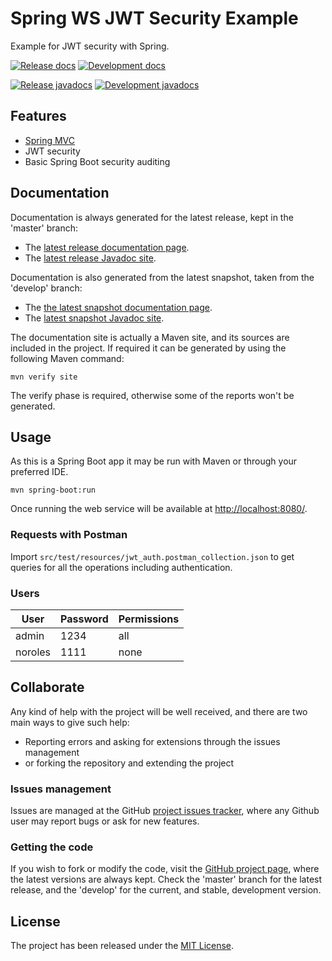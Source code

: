 # Spring WS JWT Security Example

Example for JWT security with Spring.

[![Release docs](https://img.shields.io/badge/docs-release-blue.svg)][site-release]
[![Development docs](https://img.shields.io/badge/docs-develop-blue.svg)][site-develop]

[![Release javadocs](https://img.shields.io/badge/javadocs-release-blue.svg)][javadoc-release]
[![Development javadocs](https://img.shields.io/badge/javadocs-develop-blue.svg)][javadoc-develop]

## Features

- [Spring MVC](https://spring.io/)
- JWT security
- Basic Spring Boot security auditing

## Documentation

Documentation is always generated for the latest release, kept in the 'master' branch:

- The [latest release documentation page][site-release].
- The [latest release Javadoc site][javadoc-release].

Documentation is also generated from the latest snapshot, taken from the 'develop' branch:

- The [the latest snapshot documentation page][site-develop].
- The [latest snapshot Javadoc site][javadoc-develop].

The documentation site is actually a Maven site, and its sources are included in the project. If required it can be generated by using the following Maven command:

```
mvn verify site
```

The verify phase is required, otherwise some of the reports won't be generated.

## Usage

As this is a Spring Boot app it may be run with Maven or through your preferred IDE.

```
mvn spring-boot:run
```

Once running the web service will be available at [http://localhost:8080/](http://localhost:8080/).

### Requests with Postman

Import `src/test/resources/jwt_auth.postman_collection.json` to get queries for all the operations including authentication.

### Users

| User    | Password | Permissions |
|---------|----------|-------------|
| admin   | 1234     | all         |
| noroles | 1111     | none        |

## Collaborate

Any kind of help with the project will be well received, and there are two main ways to give such help:

- Reporting errors and asking for extensions through the issues management
- or forking the repository and extending the project

### Issues management

Issues are managed at the GitHub [project issues tracker][issues], where any Github user may report bugs or ask for new features.

### Getting the code

If you wish to fork or modify the code, visit the [GitHub project page][scm], where the latest versions are always kept. Check the 'master' branch for the latest release, and the 'develop' for the current, and stable, development version.

## License

The project has been released under the [MIT License][license].

[issues]: https://github.com/bernardo-mg/spring-ws-jwt-security-example/issues
[javadoc-develop]: https://docs.bernardomg.com/development/maven/spring-ws-jwt-security-example/apidocs
[javadoc-release]: https://docs.bernardomg.com/maven/spring-ws-jwt-security-example/apidocs
[license]: https://www.opensource.org/licenses/mit-license.php
[scm]: https://github.com/bernardo-mg/spring-ws-jwt-security-example
[site-develop]: https://docs.bernardomg.com/development/maven/spring-ws-jwt-security-example
[site-release]: https://docs.bernardomg.com/maven/spring-ws-jwt-security-example
